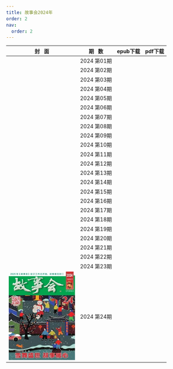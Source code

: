 ```yaml
---
title: 故事会2024年
order: 2
nav:
  order: 2
---
```

|                          封   面                          |  期   数  | epub下载 | pdf下载 |
| :---------------------------------------------------------: | :----------: | -------- | ------- |
|                                                            | 2024 第01期 |          |         |
|                                                            | 2024 第02期 |          |         |
|                                                            | 2024 第03期 |          |         |
|                                                            | 2024 第04期 |          |         |
|                                                            | 2024 第05期 |          |         |
|                                                            | 2024 第06期 |          |         |
|                                                            | 2024 第07期 |          |         |
|                                                            | 2024 第08期 |          |         |
|                                                            | 2024 第09期 |          |         |
|                                                            | 2024 第10期 |          |         |
|                                                            | 2024 第11期 |          |         |
|                                                            | 2024 第12期 |          |         |
|                                                            | 2024 第13期 |          |         |
|                                                            | 2024 第14期 |          |         |
|                                                            | 2024 第15期 |          |         |
|                                                            | 2024 第16期 |          |         |
|                                                            | 2024 第17期 |          |         |
|                                                            | 2024 第18期 |          |         |
|                                                            | 2024 第19期 |          |         |
|                                                            | 2024 第20期 |          |         |
|                                                            | 2024 第21期 |          |         |
|                                                            | 2024 第22期 |          |         |
|                                                            | 2024 第23期 |          |         |
| ![img](../../../public/images/gushihui/gsh2024/gsh202424.jpg) | 2024 第24期 |          |         |
